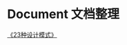 # Document 文档整理
[《23种设计模式》](http://www.cnblogs.com/beijiguangyong/archive/2010/11/15/2302807.html)

